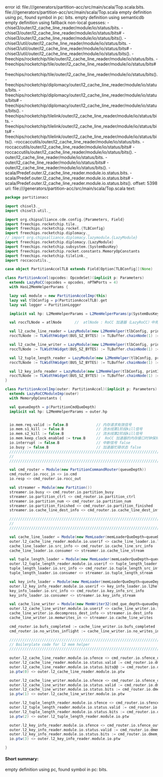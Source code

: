 error id: file://<WORKSPACE>/generators/partition-acc/src/main/scala/Top.scala:bits.
file://<WORKSPACE>/generators/partition-acc/src/main/scala/Top.scala
empty definition using pc, found symbol in pc: bits.
empty definition using semanticdb
empty definition using fallback
non-local guesses:
	 -chisel3/outer/l2_cache_line_reader/module/io/status/bits.
	 -chisel3/outer/l2_cache_line_reader/module/io/status/bits#
	 -chisel3/outer/l2_cache_line_reader/module/io/status/bits().
	 -chisel3/util/outer/l2_cache_line_reader/module/io/status/bits.
	 -chisel3/util/outer/l2_cache_line_reader/module/io/status/bits#
	 -chisel3/util/outer/l2_cache_line_reader/module/io/status/bits().
	 -freechips/rocketchip/tile/outer/l2_cache_line_reader/module/io/status/bits.
	 -freechips/rocketchip/tile/outer/l2_cache_line_reader/module/io/status/bits#
	 -freechips/rocketchip/tile/outer/l2_cache_line_reader/module/io/status/bits().
	 -freechips/rocketchip/diplomacy/outer/l2_cache_line_reader/module/io/status/bits.
	 -freechips/rocketchip/diplomacy/outer/l2_cache_line_reader/module/io/status/bits#
	 -freechips/rocketchip/diplomacy/outer/l2_cache_line_reader/module/io/status/bits().
	 -freechips/rocketchip/tilelink/outer/l2_cache_line_reader/module/io/status/bits.
	 -freechips/rocketchip/tilelink/outer/l2_cache_line_reader/module/io/status/bits#
	 -freechips/rocketchip/tilelink/outer/l2_cache_line_reader/module/io/status/bits().
	 -roccaccutils/outer/l2_cache_line_reader/module/io/status/bits.
	 -roccaccutils/outer/l2_cache_line_reader/module/io/status/bits#
	 -roccaccutils/outer/l2_cache_line_reader/module/io/status/bits().
	 -outer/l2_cache_line_reader/module/io/status/bits.
	 -outer/l2_cache_line_reader/module/io/status/bits#
	 -outer/l2_cache_line_reader/module/io/status/bits().
	 -scala/Predef.outer.l2_cache_line_reader.module.io.status.bits.
	 -scala/Predef.outer.l2_cache_line_reader.module.io.status.bits#
	 -scala/Predef.outer.l2_cache_line_reader.module.io.status.bits().
offset: 5398
uri: file://<WORKSPACE>/generators/partition-acc/src/main/scala/Top.scala
text:
```scala
package partitionacc

import chisel3._
import chisel3.util._

import org.chipsalliance.cde.config.{Parameters, Field}
import freechips.rocketchip.tile._
import freechips.rocketchip.rocket.{TLBConfig}
import freechips.rocketchip.diplomacy._
// import org.chipsalliance.diplomacy.lazymodule.{LazyModule}
import freechips.rocketchip.diplomacy.{LazyModule}
import freechips.rocketchip.subsystem.{SystemBusKey}
import freechips.rocketchip.rocket.constants.MemoryOpConstants
import freechips.rocketchip.tilelink._
import roccaccutils._

case object PartitionAccelTLB extends Field[Option[TLBConfig]](None)

class PartitionAccel(opcodes: OpcodeSet)(implicit p: Parameters) 
  extends LazyRoCC(opcodes = opcodes, nPTWPorts = 4)
  with HasL2MemHelperParams {

  lazy val module = new PartitionAccelImp(this)
  lazy val tlbConfig = p(PartitionAccelTLB).get
  lazy val logger = PartitionLogger

  implicit val hp: L2MemHelperParams = L2MemHelperParams(p(SystemBusKey).beatBytes * 8)

  val roccTLNode = atlNode      //  atlNode : RoCC 加速器（LazyRoCC）中用于连接 TileLink 总线的节点

  val l2_cache_line_reader = LazyModule(new L2MemHelper(tlbConfig, printInfo="[cache_line_reader]", numOutstandingReqs=32, logger=logger))
  roccTLNode := TLWidthWidget(BUS_SZ_BYTES) := TLBuffer.chainNode(1) := l2_cache_line_reader.masterNode

  val l2_cache_line_writer = LazyModule(new L2MemHelper(tlbConfig, printInfo="[cache_line_writer]", numOutstandingReqs=64, logger=logger))
  roccTLNode := TLWidthWidget(BUS_SZ_BYTES) := TLBuffer.chainNode(1) := l2_cache_line_writer.masterNode

  val l2_tuple_length_reader = LazyModule(new L2MemHelper(tlbConfig, printInfo="[tuple_length_reader]", numOutstandingReqs=64, logger=logger))
  roccTLNode := TLWidthWidget(BUS_SZ_BYTES) := TLBuffer.chainNode(1) := l2_tuple_length_reader.masterNode

  val l2_key_info_reader = LazyModule(new L2MemHelper(tlbConfig, printInfo="[key_info_reader]", numOutstandingReqs=64, logger=logger))
  roccTLNode := TLWidthWidget(BUS_SZ_BYTES) := TLBuffer.chainNode(1) := l2_key_info_reader.masterNode
}

class PartitionAccelImp(outer: PartitionAccel)(implicit p: Parameters) 
  extends LazyRoCCModuleImp(outer)
  with MemoryOpConstants {

  val queueDepth = p(PartitionCmdQueDepth)
  implicit val hp: L2MemHelperParams = outer.hp


  io.mem.req.valid := false.B             // 内存请求有效信号
  io.mem.s1_kill := false.B               // 流水线第1阶段kill信号              // 流水线kill信号，用于取消正在执行的内存操作
  io.mem.s2_kill := false.B               // 流水线第2阶段kill信号
  io.mem.keep_clock_enabled := true.B     //  RoCC 加速器的内存接口时钟保持使能
  io.interrupt := false.B                 // 中断信号 false
  io.busy := false.B                      // 加速器忙碌状态 false
  ////////////////////////////////////////////////////////////////////////////
  // 
  ////////////////////////////////////////////////////////////////////////////

  val cmd_router = Module(new PartitionCommandRouter(queueDepth))           // 接收 CPU 通过 RoCC 指令发来的命令
  cmd_router.io.rocc_in <> io.cmd
  io.resp <> cmd_router.io.rocc_out

  val streamer = Module(new Partition())                                    // Partition Module
  streamer.io.busy <> cmd_router.io.partition_busy
  streamer.io.partition_ctrl <> cmd_router.io.partition_ctrl
  streamer.io.partition_num <> cmd_router.io.partition_num
  streamer.io.partition_finished <> cmd_router.io.partition_finished
  streamer.io.cache_line_dest_info <> cmd_router.io.cache_line_dest_info

  ////////////////////////////////////////////////////////////////////////////
  // 
  ////////////////////////////////////////////////////////////////////////////

  val cache_line_loader = Module(new MemLoader(memLoaderQueDepth=queueDepth, logger=outer.logger))
  outer.l2_cache_line_reader.module.io.userif <> cache_line_loader.io.l2helperUser
  cache_line_loader.io.src_info <> cmd_router.io.cache_line_src_info
  cache_line_loader.io.consumer <> streamer.io.cache_line_stream

  val tuple_length_loader = Module(new MemLoader(memLoaderQueDepth=queueDepth, logger=outer.logger))
  outer.l2_tuple_length_reader.module.io.userif <> tuple_length_loader.io.l2helperUser
  tuple_length_loader.io.src_info <> cmd_router.io.tuple_length_src_info
  tuple_length_loader.io.consumer <> streamer.io.tuple_length_stream

  val key_info_loader = Module(new MemLoader(memLoaderQueDepth=queueDepth, logger=outer.logger))
  outer.l2_key_info_reader.module.io.userif <> key_info_loader.io.l2helperUser
  key_info_loader.io.src_info <> cmd_router.io.key_info_src_info
  key_info_loader.io.consumer <> streamer.io.key_info_stream

  val cache_line_writer = Module(new MemWriter32(cmd_que_depth=queueDepth, logger=outer.logger))
  outer.l2_cache_line_writer.module.io.userif <> cache_line_writer.io.l2io
  cache_line_writer.io.decompress_dest_info <> streamer.io.dest_info
  cache_line_writer.io.memwrites_in <> streamer.io.cache_line_writes

  cmd_router.io.bufs_completed := cache_line_writer.io.bufs_completed
  cmd_router.io.no_writes_inflight := cache_line_writer.io.no_writes_inflight

  ////////////////////////////////////////////////////////////////////////////
  // Boilerplate code for l2 mem helper
  ////////////////////////////////////////////////////////////////////////////
  
  outer.l2_cache_line_reader.module.io.sfence <> cmd_router.io.sfence_out
  outer.l2_cache_line_reader.module.io.status.valid := cmd_router.io.dmem_status_out.valid
  outer.l2_cache_line_reader.module.io.status.bits@@ := cmd_router.io.dmem_status_out.bits.status
  io.ptw(0) <> outer.l2_cache_line_reader.module.io.ptw

  outer.l2_cache_line_writer.module.io.sfence <> cmd_router.io.sfence_out
  outer.l2_cache_line_writer.module.io.status.valid := cmd_router.io.dmem_status_out.valid
  outer.l2_cache_line_writer.module.io.status.bits := cmd_router.io.dmem_status_out.bits.status
  io.ptw(1) <> outer.l2_cache_line_writer.module.io.ptw

  outer.l2_tuple_length_reader.module.io.sfence <> cmd_router.io.sfence_out
  outer.l2_tuple_length_reader.module.io.status.valid := cmd_router.io.dmem_status_out.valid
  outer.l2_tuple_length_reader.module.io.status.bits := cmd_router.io.dmem_status_out.bits.status
  io.ptw(2) <> outer.l2_tuple_length_reader.module.io.ptw

  outer.l2_key_info_reader.module.io.sfence <> cmd_router.io.sfence_out
  outer.l2_key_info_reader.module.io.status.valid := cmd_router.io.dmem_status_out.valid
  outer.l2_key_info_reader.module.io.status.bits := cmd_router.io.dmem_status_out.bits.status
  io.ptw(3) <> outer.l2_key_info_reader.module.io.ptw

}
```


#### Short summary: 

empty definition using pc, found symbol in pc: bits.